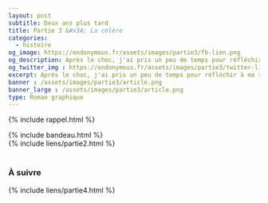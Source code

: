 ```yaml
---
layout: post
subtitle: Deux ans plus tard
title: Partie 3 &#x3A; La colère
categories:
  - histoire
og_image: https://endonymous.fr/assets/images/partie3/fb-lien.png
og_description: Après le choc, j'ai pris un peu de temps pour réfléchir à ma situation et je me suis rapidement rendu compte à quel poin j'étais en colère contre mes médecins. Comment avaient-ils pu laisser passer cette maladie alors que plus de 10% des femmes sont touchées ? Voici la partie 3 de Deux ans plus tard, la colère.
og_twitter_img : https://endonymous.fr/assets/images/partie3/twitter-lien.png
excerpt: Après le choc, j'ai pris un peu de temps pour réfléchir à ma situation et je me suis rapidement rendu compte à quel poin j'étais en colère contre mes médecins. Comment avaient-ils pu laisser passer cette maladie alors que plus de 10% des femmes sont touchées ? Voici la partie 3 de Deux ans plus tard, la colère.
banner : /assets/images/partie3/article.png
banner_large : /assets/images/partie3/article.png
type: Roman graphique
---
```

{% include rappel.html %}
<div>
    {% include bandeau.html %}
    <div class="flex-link">
        {% include liens/partie2.html %}
    </div>
</div>
<div class="graph">
    <img src="/assets/images/partie3/03- (1).png" alt="">
    <img src="/assets/images/partie3/03- (2).png" alt="">
    <img src="/assets/images/partie3/03- (3).png" alt="">
    <img src="/assets/images/partie3/03- (4).png" alt="">
    <img src="/assets/images/partie3/03- (5).png" alt="">
    <img src="/assets/images/partie3/03- (6).png" alt="">
    <img src="/assets/images/partie3/03- (7).png" alt="">
    <img src="/assets/images/partie3/03- (8).png" alt="">
    <img src="/assets/images/partie3/03- (9).png" alt="">
    <img src="/assets/images/partie3/03- (10).png" alt="">
    <img src="/assets/images/partie3/03- (11).png" alt="">
    <img src="/assets/images/partie3/03- (12).png" alt="">
    <img src="/assets/images/partie3/03- (13).png" alt="">
    <img src="/assets/images/partie3/03- (14).png" alt="">
    <img src="/assets/images/partie3/03- (15).png" alt="">
    <img src="/assets/images/partie3/03- (16).png" alt="">
    <img src="/assets/images/partie3/03- (17).png" alt="">
    <img src="/assets/images/partie3/03- (18).png" alt="">
    <img src="/assets/images/partie3/03- (19).png" alt="">
    <img src="/assets/images/partie3/03- (20).png" alt="">
    <img src="/assets/images/partie3/03- (21).png" alt="">
    <img src="/assets/images/partie3/03- (22).png" alt="">
    <img src="/assets/images/partie3/03- (23).png" alt="">
</div>

<h3>À suivre</h3>
<div class="flex-link">{% include liens/partie4.html %}</div>

